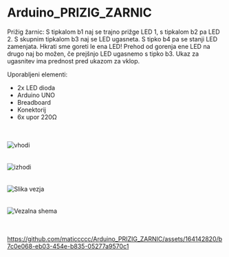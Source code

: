 # Arduino_PRIZIG_ZARNIC

Prižig žarnic: S tipkalom b1 naj se trajno prižge LED 1, s tipkalom b2 pa LED 2. S skupnim tipkalom b3 naj se LED ugasneta. S tipko b4 pa se stanji LED zamenjata. Hkrati sme goreti le ena LED! Prehod od gorenja ene LED na drugo naj bo možen, če prejšnjo LED ugasnemo s tipko b3. Ukaz za ugasnitev ima prednost pred ukazom za vklop.

Uporabljeni elementi:
- 2x LED dioda
- Arduino UNO
- Breadboard
- Konektorij
- 6x upor 220Ω
  <br>
  <br>
  <br>

![vhodi](https://github.com/maticcccc/Arduino_PRIZIG_ZARNIC/assets/164142820/5c829871-3dff-48d4-b642-bac8ae2ada4d)
  <br>
  <br>
  <br>
![izhodi](https://github.com/maticcccc/Arduino_PRIZIG_ZARNIC/assets/164142820/a647a004-b92d-4f5e-814a-95e9a9c51bfe)
  <br>
  <br>
  <br>
  ![Slika vezja](https://github.com/maticcccc/Arduino_PRIZIG_ZARNIC/assets/164142820/ce90360f-3d95-4a00-b033-3774e64439b5)
  <br>
  <br>
  <br>
  ![Vezalna shema](https://github.com/maticcccc/Arduino_PRIZIG_ZARNIC/assets/164142820/3db52c4d-a7d6-4644-ad1a-bf067fcae59b)
  <br>
  <br>
  <br>  

https://github.com/maticcccc/Arduino_PRIZIG_ZARNIC/assets/164142820/b7c0e068-eb03-454e-b835-05277a9570c1
<br>
<br>
<br>
<br>



  

